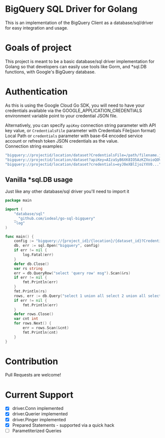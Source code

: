 #  BigQuery SQL Driver for Golang
This is an implementation of the BigQuery Client as a database/sql/driver for easy integration and usage.

# Goals of project

This project is meant to be a basic database/sql driver implementation for Golang so that developers can easily use 
tools like Gorm, and *sql.DB functions, with Google's BigQuery database.

# Authentication

As this is using the Google Cloud Go SDK, you will need to have your credentials available
via the GOOGLE_APPLICATION_CREDENTIALS environment variable point to your credential JSON file.

Alternatively, you can specify `apiKey` connection string parameter with API key value,
or `CredentialsFile` parameter with Credentials File(json format) Local Path
or `credentials` parameter with base-64 encoded service account or refresh token JSON credentials as the value.  
Connection string examples:  
```js
"bigquery://projectid/location/dataset?CredentialsFile=/path/filename.json"
"bigquery://projectid/location/dataset?apiKey=AIzaSyB6XK8IO5AzKZXoioQOVNTFYzbDBjY5hy4"
"bigquery://projectid/location/dataset?credentials=eyJ0eXBlIjoiYXV0..."
```

## Vanilla *sql.DB usage

Just like any other database/sql driver you'll need to import it 

```go
package main

import (
    "database/sql"
    _ "github.com/iodeal/go-sql-bigquery"
    "log"
)

func main() {
    config := "bigquery://{project_id}/{location}/{dataset_id}?CredentialsFile={Local Credentials File Path}"
    db, err := sql.Open("bigquery", config)
    if err != nil {
        log.Fatal(err)
    }
    defer db.Close() 
    var rs string
	err = db.QueryRow("select 'query row' msg").Scan(&rs)
	if err != nil {
		fmt.Println(err)
	}
	fmt.Println(rs)
	rows, err := db.Query("select 1 union all select 2 union all select 3")
	if err != nil {
		fmt.Println(err)
	}
	defer rows.Close()
	var cnt int
	for rows.Next() {
		err = rows.Scan(&cnt)
		fmt.Println(cnt)
	}
}
```


# Contribution

Pull Requests are welcome!  


# Current Support

* [x] driver.Conn implemented
* [x] driver.Querier implemented
* [x] driver.Pinger implemented
* [x] Prepared Statements - supported via a quick hack
* [ ] Parametiterized Queries
